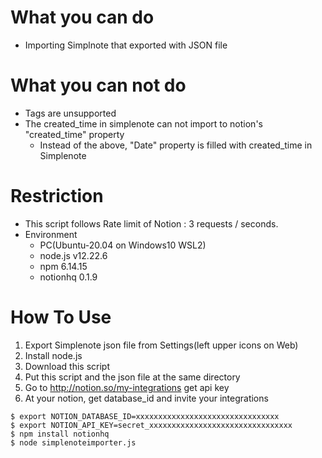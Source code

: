 # What you can do
  - Importing Simplnote that exported with JSON file

# What you can not do
  - Tags are unsupported
  - The created_time in simplenote can not import to notion's "created_time" property
    - Instead of the above, "Date" property is filled with created_time in Simplenote

# Restriction
  - This script follows Rate limit of Notion : 3 requests / seconds. 
  - Environment
    - PC(Ubuntu-20.04 on Windows10 WSL2)
    - node.js v12.22.6
    - npm 6.14.15
    - notionhq 0.1.9


# How To Use
  1. Export Simplenote json file from Settings(left upper icons on Web)
  2. Install node.js
  3. Download this script
  4. Put this script and the json file at the same directory
  5. Go to http://notion.so/my-integrations get api key
  6. At your notion, get database_id and invite your integrations

    $ export NOTION_DATABASE_ID=xxxxxxxxxxxxxxxxxxxxxxxxxxxxxxxx
    $ export NOTION_API_KEY=secret_xxxxxxxxxxxxxxxxxxxxxxxxxxxxxxxx
    $ npm install notionhq
    $ node simplenoteimporter.js
